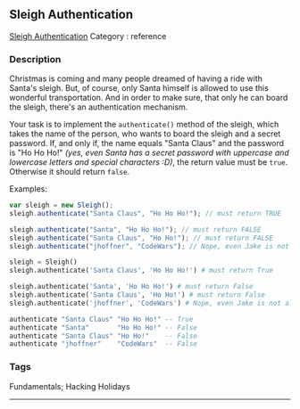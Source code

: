 ## Sleigh Authentication
[Sleigh Authentication](https://www.codewars.com/kata/sleigh-authentication)
Category : reference

### Description
Christmas is coming and many people dreamed of having a ride with Santa's sleigh. But, of course, only Santa himself is allowed to use this wonderful transportation. And in order to make sure, that only he can board the sleigh, there's an authentication mechanism.

Your task is to implement the `authenticate()` method of the sleigh, which takes the name of the person, who wants to board the sleigh and a secret password. If, and only if, the name equals "Santa Claus" and the password is "Ho Ho Ho!" *(yes, even Santa has a secret password with uppercase and lowercase letters and special characters :D)*, the return value must be `true`. Otherwise it should return `false`.

Examples:

```javascript
var sleigh = new Sleigh();
sleigh.authenticate("Santa Claus", "Ho Ho Ho!"); // must return TRUE

sleigh.authenticate("Santa", "Ho Ho Ho!"); // must return FALSE
sleigh.authenticate("Santa Claus", "Ho Ho!"); // must return FALSE
sleigh.authenticate("jhoffner", "CodeWars"); // Nope, even Jake is not allowed to use the sleigh ;)
```
```python
sleigh = Sleigh()
sleigh.authenticate('Santa Claus', 'Ho Ho Ho!') # must return True

sleigh.authenticate('Santa', 'Ho Ho Ho!') # must return False
sleigh.authenticate('Santa Claus', 'Ho Ho!') # must return False
sleigh.authenticate('jhoffner', 'CodeWars') # Nope, even Jake is not allowed to use the sleigh ;)
```
```haskell
authenticate "Santa Claus" "Ho Ho Ho!" -- True
authenticate "Santa"       "Ho Ho Ho!" -- False
authenticate "Santa Claus" "Ho Ho!"    -- False
authenticate "jhoffner"    "CodeWars"  -- False
```

### Tags
Fundamentals; Hacking Holidays

- - -
